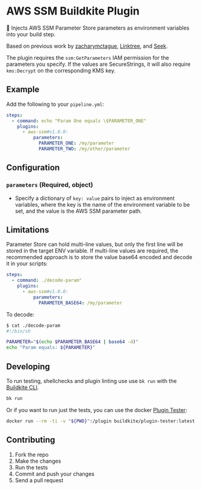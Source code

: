 # AWS SSM Buildkite Plugin

🔑 Injects AWS SSM Parameter Store parameters as environment variables into your build step.

Based on previous work by [zacharymctague](https://github.com/zacharymctague/aws-ssm-buildkite-plugin), [Linktree](https://github.com/blstrco/aws-sm-buildkite-plugin), and [Seek](https://github.com/seek-oss/aws-sm-buildkite-plugin).

The plugin requires the `ssm:GetParameters` IAM permission for the parameters you specify. If the values are SecureStrings, it will also require `kms:Decrypt` on the corresponding KMS key.

## Example

Add the following to your `pipeline.yml`:

```yml
steps:
  - command: echo "Param One equals \$PARAMETER_ONE"
    plugins:
      - aws-ssm#v1.0.0:
          parameters:
            PARAMETER_ONE: /my/parameter
            PARAMETER_TWO: /my/other/parameter
```

## Configuration

### `parameters` (Required, object)

- Specify a dictionary of `key: value` pairs to inject as environment variables, where the key is the name of the
  environment variable to be set, and the value is the AWS SSM parameter path.

## Limitations

Parameter Store can hold multi-line values, but only the first line will be
stored in the target ENV variable. If multi-line values are required, the
recommended approach is to store the value base64 encoded and decode it in your
scripts:

```yml
steps:
  - command: ./decode-param"
    plugins:
      - aws-ssm#v1.0.0:
          parameters:
            PARAMETER_BASE64: /my/parameter
```

To decode:

```bash
$ cat ./decode-param
#!/bin/sh

PARAMETER="$(echo $PARAMETER_BASE64 | base64 -d)"
echo "Param equals: ${PARAMETER}"
```

## Developing

To run testing, shellchecks and plugin linting use use `bk run` with the [Buildkite CLI](https://github.com/buildkite/cli).

```bash
bk run
```

Or if you want to run just the tests, you can use the docker [Plugin Tester](https://github.com/buildkite-plugins/buildkite-plugin-tester):

```bash
docker run --rm -ti -v "${PWD}":/plugin buildkite/plugin-tester:latest
```

## Contributing

1. Fork the repo
2. Make the changes
3. Run the tests
4. Commit and push your changes
5. Send a pull request
